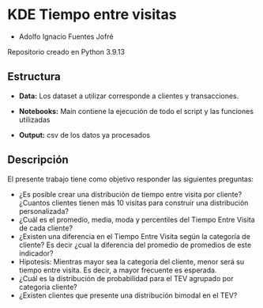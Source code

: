 # KDE Tiempo entre visitas

- Adolfo Ignacio Fuentes Jofré

Repositorio creado en Python 3.9.13 

## Estructura

- **Data:** Los dataset a utilizar corresponde a clientes y transacciones.

- **Notebooks:** Main contiene la ejecución de todo el script y las funciones utilizadas

- **Output:** csv de los datos ya procesados

## Descripción

El presente trabajo tiene como objetivo responder las siguientes preguntas:

- ¿Es posible crear una distribución de tiempo entre visita por cliente? ¿Cuantos clientes tienen más 10 visitas para construir una distribución personalizada?
- ¿Cuál es el promedio, media, moda y percentiles del Tiempo Entre Visita de cada cliente?
- ¿Existen una diferencia en el Tiempo Entre Visita según la categoría de cliente? Es decir ¿cual la diferencia del promedio de promedios de este indicador?
- Hipotesis: Mientras mayor sea la categoria del cliente, menor será su tiempo entre visita. Es decir, a mayor frecuente es esperada.
- ¿Cuál es la distribución de probabilidad para el TEV agrupado por categoria cliente?
- ¿Existen clientes que presente una distribución bimodal en el TEV?
